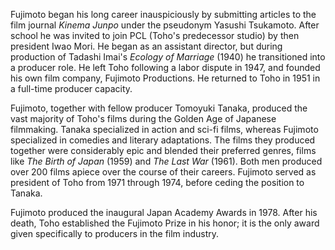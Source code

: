 <!-- Sanezumi Fujimoto -->

Fujimoto began his long career inauspiciously by submitting articles to the film journal _Kinema Junpo_ under the pseudonym Yasushi Tsukamoto. After school he was invited to join PCL (Toho's predecessor studio) by then president Iwao Mori. He began as an assistant director, but during production of Tadashi Imai's _Ecology of Marriage_ (1940) he transitioned into a producer role. He left Toho following a labor dispute in 1947, and founded his own film company, Fujimoto Productions. He returned to Toho in 1951 in a full-time producer capacity.

Fujimoto, together with fellow producer Tomoyuki Tanaka, produced the vast majority of Toho's films during the Golden Age of Japanese filmmaking. Tanaka specialized in action and sci-fi films, whereas Fujimoto specialized in comedies and literary adaptations. The films they produced together were considerably epic and blended their preferred genres, films like _The Birth of Japan_ (1959) and _The Last War_ (1961). Both men produced over 200 films apiece over the course of their careers. Fujimoto served as president of Toho from 1971 through 1974, before ceding the position to Tanaka.

Fujimoto produced the inaugural Japan Academy Awards in 1978. After his death, Toho established the Fujimoto Prize in his honor; it is the only award given specifically to producers in the film industry.
